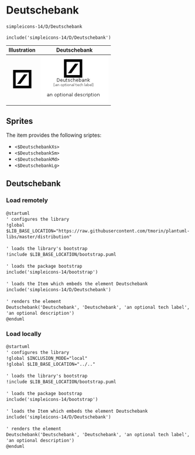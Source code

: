 # Deutschebank


```text
simpleicons-14/D/Deutschebank
```

```text
include('simpleicons-14/D/Deutschebank')
```



| Illustration | Deutschebank |
| :---: | :---: |
| ![illustration for Illustration](../../simpleicons-14/D/Deutschebank.png) | ![illustration for Deutschebank](../../simpleicons-14/D/Deutschebank.Local.png) |



## Sprites
The item provides the following sriptes:

- `<$DeutschebankXs>`
- `<$DeutschebankSm>`
- `<$DeutschebankMd>`
- `<$DeutschebankLg>`





## Deutschebank

### Load remotely
```plantuml
@startuml
' configures the library
!global $LIB_BASE_LOCATION="https://raw.githubusercontent.com/tmorin/plantuml-libs/master/distribution"

' loads the library's bootstrap
!include $LIB_BASE_LOCATION/bootstrap.puml

' loads the package bootstrap
include('simpleicons-14/bootstrap')

' loads the Item which embeds the element Deutschebank
include('simpleicons-14/D/Deutschebank')

' renders the element
Deutschebank('Deutschebank', 'Deutschebank', 'an optional tech label', 'an optional description')
@enduml
```

### Load locally
```plantuml
@startuml
' configures the library
!global $INCLUSION_MODE="local"
!global $LIB_BASE_LOCATION="../.."

' loads the library's bootstrap
!include $LIB_BASE_LOCATION/bootstrap.puml

' loads the package bootstrap
include('simpleicons-14/bootstrap')

' loads the Item which embeds the element Deutschebank
include('simpleicons-14/D/Deutschebank')

' renders the element
Deutschebank('Deutschebank', 'Deutschebank', 'an optional tech label', 'an optional description')
@enduml
```

